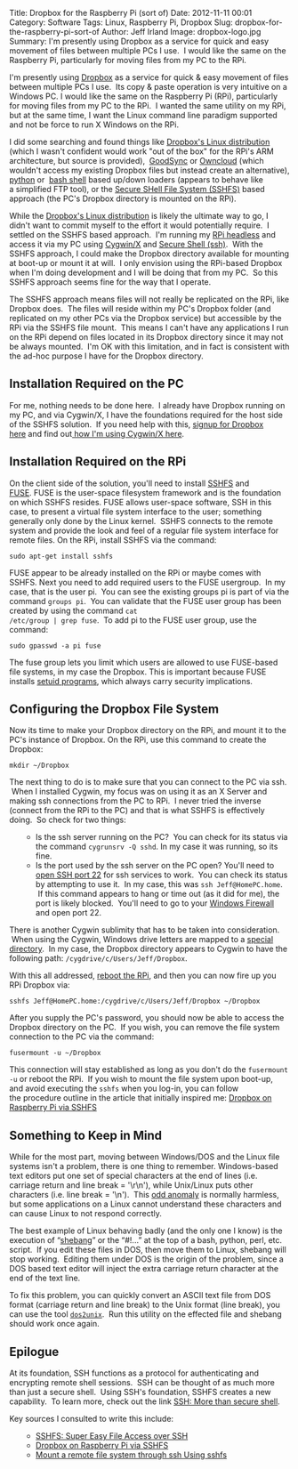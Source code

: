 Title: Dropbox for the Raspberry Pi (sort of)
Date: 2012-11-11 00:01
Category: Software
Tags: Linux, Raspberry Pi, Dropbox
Slug: dropbox-for-the-raspberry-pi-sort-of
Author: Jeff Irland
Image: dropbox-logo.jpg
Summary: I'm presently using Dropbox as a service for quick and easy movement of files between multiple PCs I use.  I would like the same on the Raspberry Pi, particularly for moving files from my PC to the RPi. 

I'm presently using <a href="https://www.dropbox.com/">Dropbox</a> as a service for quick &amp; easy movement of files between multiple PCs I use.  Its copy &amp; paste operation is very intuitive on a Windows PC. I would like the same on the Raspberry Pi (RPi), particularly for moving files from my PC to the RPi.  I wanted the same utility on my RPi, but at the same time, I want the Linux command line paradigm supported and not be force to run X Windows on the RPi.

I did some searching and found things like <a href="https://www.dropbox.com/install?os=lnx">Dropbox's Linux distribution</a> (which I wasn't confident would work "out of the box" for the RPi's ARM architecture, but source is provided),  <a href="http://www.lifehacker.com.au/2011/07/how-to-set-up-a-file-syncing-dropbox-clone-you-control/">GoodSync</a> or <a href="http://hm-innovations.com/2012/10/29/best-way-to-use-raspberry-pi-and-turn-it-into-a-dropbox/">Owncloud</a> (which wouldn't access my existing Dropbox files but instead create an alternative), <a href="http://raspberrypigadget.wordpress.com/2012/07/01/day-six-dropbox-access/">python</a> or  <a href="http://harizanov.com/2012/08/dropbox-shell-script-for-raspberrypi/">bash shell</a> based up/down loaders (appears to behave like a simplified FTP tool), or the <a href="http://fuse.sourceforge.net/sshfs.html">Secure SHell File System (SSHFS)</a> based approach (the PC's Dropbox directory is mounted on the RPi).

While the <a href="https://www.dropbox.com/install?os=lnx">Dropbox's Linux distribution</a> is likely the ultimate way to go, I didn't want to commit myself to the effort it would potentially require.  I settled on the SSHFS based approach.  I'm running my <a href="http://jeffskinnerbox.wordpress.com/2012/09/09/raspberry-pi-has-arrived/">RPi headless</a> and access it via my PC using <a href="http://x.cygwin.com/">Cygwin/X</a> and <a href="http://www.openssh.org/">Secure Shell (ssh)</a>.  With the SSHFS approach, I could make the Dropbox directory available for mounting at boot-up or mount it at will.  I only envision using the RPi-based Dropbox when I'm doing development and I will be doing that from my PC.  So this SSHFS approach seems fine for the way that I operate.

The SSHFS approach means files will not really be replicated on the RPi, like Dropbox does.  The files will reside within my PC's Dropbox folder (and replicated on my other PCs via the Dropbox service) but accessible by the RPi via the SSHFS file mount.  This means I can't have any applications I run on the RPi depend on files located in its Dropbox directory since it may not be always mounted.  I'm OK with this limitation, and in fact is consistent with the ad-hoc purpose I have for the Dropbox directory.
<h2>Installation Required on the PC</h2>
For me, nothing needs to be done here.  I already have Dropbox running on my PC, and via Cygwin/X, I have the foundations required for the host side of the SSHFS solution.  If you need help with this, <a href="http://db.tt/WG4dR9shttp://db.tt/WG4dR9s">signup for Dropbox here</a> and find out<a href="http://jeffskinnerbox.wordpress.com/2012/10/04/establishing-an-x-window-system-environment-for-my-pc-and-raspberry-pi/"> how I'm using Cygwin/X here</a>.
<h2>Installation Required on the RPi</h2>
On the client side of the solution, you'll need to install <a href="http://fuse.sourceforge.net/sshfs.html">SSHFS</a> and <a href="http://fuse.sourceforge.net/">FUSE</a>. FUSE is the user-space filesystem framework and is the foundation on which SSHFS resides. FUSE allows user-space software, SSH in this case, to present a virtual file system interface to the user; something generally only done by the Linux kernel.  SSHFS connects to the remote system and provide the look and feel of a regular file system interface for remote files. On the RPi, install SSHFS via the command:

```
sudo apt-get install sshfs
```

FUSE appear to be already installed on the RPi or maybe comes with SSHFS. Next you need to add required users to the FUSE usergroup.  In my case, that is the user pi.  You can see the existing groups pi is part of via the command <code>groups pi</code>.  You can validate that the FUSE user group has been created by using the command <code>cat /etc/group | grep fuse</code>.  To add pi to the FUSE user group, use the command:

```
sudo gpasswd -a pi fuse
```

The fuse group lets you limit which users are allowed to use FUSE-based file systems, in my case the Dropbox. This is important because FUSE installs <a href="http://www.acm.uiuc.edu/workshops/security/setuid.html">setuid programs</a>, which always carry security implications.
<h2>Configuring the Dropbox File System</h2>
Now its time to make your Dropbox directory on the RPi, and mount it to the PC's instance of Dropbox. On the RPi, use this command to create the Dropbox:

```
mkdir ~/Dropbox
```

The next thing to do is to make sure that you can connect to the PC via ssh.  When I installed Cygwin, my focus was on using it as an X Server and making ssh connections from the PC to RPi.  I never tried the inverse (connect from the RPi to the PC) and that is what SSHFS is effectively doing.  So check for two things:
<ul>
<ul>
	<li>Is the ssh server running on the PC?  You can check for its status via the command <code>cygrunsrv -Q sshd</code>. In my case it was running, so its fine.</li>
	<li>Is the port used by the ssh server on the PC open? You'll need to <a href="http://lifehacker.com/205090/geek-to-live--set-up-a-personal-home-ssh-server">open SSH port 22</a> for ssh services to work.  You can check its status by attempting to use it.  In my case, this was <code>ssh Jeff@HomePC.home</code>.  If this command appears to hang or time out (as it did for me), the port is likely blocked.  You'll need to go to your <a href="http://www.dummies.com/how-to/content/how-to-open-a-port-in-the-windows-7-firewall.html">Windows Firewall</a> and open port 22.</li>
</ul>
</ul>
There is another Cygwin sublimity that has to be taken into consideration.  When using the Cygwin, Windows drive letters are mapped to a <a href="http://znark.com/tech/cygwin.html">special directory</a>.  In my case, the Dropbox directory appears to Cygwin to have the following path: <code>/cygdrive/c/Users/Jeff/Dropbox</code>.

With this all addressed, <span style="text-decoration:underline;">reboot the RPi</span>, and then you can now fire up you RPi Dropbox via:

```
sshfs Jeff@HomePC.home:/cygdrive/c/Users/Jeff/Dropbox ~/Dropbox
```

After you supply the PC's password, you should now be able to access the Dropbox directory on the PC.  If you wish, you can remove the file system connection to the PC via the command:

```
fusermount -u ~/Dropbox
```

This connection will stay established as long as you don't do the <code>fusermount -u</code> or reboot the RPi.  If you wish to mount the file system upon boot-up, and avoid executing the <code>sshfs</code> when you log-in, you can follow the procedure outline in the article that initially inspired me: <a href="http://mitchtech.net/dropbox-on-raspberry-pi-via-sshfs/">Dropbox on Raspberry Pi via SSHFS</a>
<h2>Something to Keep in Mind</h2>
While for the most part, moving between Windows/DOS and the Linux file systems isn't a problem, there is one thing to remember. Windows-based text editors put one set of special characters at the end of lines (i.e. carriage return and line break = '\r\n'), while Unix/Linux puts other characters (i.e. line break = '\n').  This <a href="http://www.codinghorror.com/blog/2010/01/the-great-newline-schism.html">odd anomaly</a> is normally harmless, but some applications on a Linux cannot understand these characters and can cause Linux to not respond correctly.

The best example of Linux behaving badly (and the only one I know) is the execution of “<a href="http://bash.cyberciti.biz/guide/Shebang">shebang</a>” or the “#!...” at the top of a bash, python, perl, etc. script.  If you edit these files in DOS, then move them to Linux, shebang will stop working.  Editing them under DOS is the origin of the problem, since a DOS based text editor will inject the extra carriage return character at the end of the text line.

To fix this problem, you can quickly convert an ASCII text file from DOS format (carriage return and line break) to the Unix format (line break), you can use the tool <a href="http://linux.die.net/man/1/dos2unix"><code>dos2unix</code></a>.  Run this utility on the effected file and shebang should work once again.
<h2>Epilogue</h2>
At its foundation, SSH functions as a protocol for authenticating and encrypting remote shell sessions.  SSH can be thought of as much more than just a secure shell.  Using SSH's foundation, SSHFS creates a new capability.  To learn more, check out the link <a href="http://matt.might.net/articles/ssh-hacks/">SSH: More than secure shell</a>.

Key sources I consulted to write this include:
<ul>
<ul>
	<li><a href="http://www.linuxjournal.com/article/8904?page=0,0">SSHFS: Super Easy File Access over SSH</a></li>
	<li><a href="http://mitchtech.net/dropbox-on-raspberry-pi-via-sshfs/">Dropbox on Raspberry Pi via SSHFS</a></li>
	<li><a href="http://www.debianadmin.com/mount-a-remote-file-system-through-ssh-using-sshfs.html">Mount a remote file system through ssh Using sshfs</a></li>
</ul>
</ul>
